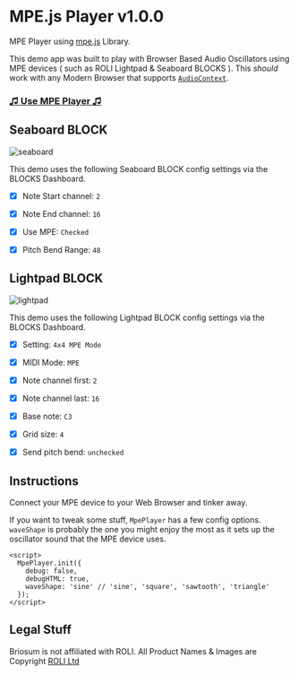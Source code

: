 MPE.js Player v1.0.0
===

MPE Player using [mpe.js](http://mpe.js.org/) Library.

This demo app was built to play with Browser Based Audio Oscillators using MPE devices ( such as ROLI Lightpad & Seaboard BLOCKS ).  This _should_ work with any Modern Browser that supports [`AudioContext`](https://caniuse.com/#search=AudioContext).

### [♫ Use MPE Player ♫](https://briosum.com/lab/mpe-player/)

Seaboard BLOCK
---
![seaboard](img/demo-seaboard.gif "seaboard")

This demo uses the following Seaboard BLOCK config settings via the BLOCKS Dashboard.

- [x] Note Start channel: `2`
- [x] Note End channel: `16`
- [x] Use MPE: `Checked`
- [x] Pitch Bend Range: `48`


Lightpad BLOCK
---
![lightpad](img/demo-lightpad.gif "lightpad")

This demo uses the following Lightpad BLOCK config settings via the BLOCKS Dashboard.

- [x] Setting: `4x4 MPE Mode`
- [x] MIDI Mode: `MPE`
- [x] Note channel first: `2`
- [x] Note channel last: `16`
- [x] Base note: `C3`
- [x] Grid size: `4`
- [x] Send pitch bend: `unchecked`


Instructions
---

Connect your MPE device to your Web Browser and tinker away.

If you want to tweak some stuff, `MpePlayer` has a few config options.  `waveShape` is probably the one you might enjoy the most as it sets up the oscillator sound that the MPE device uses.

```
<script>
  MpePlayer.init({
    debug: false,
    debugHTML: true,
    waveShape: 'sine' // 'sine', 'square', 'sawtooth', 'triangle'
  });
</script>
```

Legal Stuff
---
Briosum is not affiliated with ROLI. All Product Names & Images are Copyright [ROLI Ltd](https://roli.com/)
